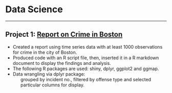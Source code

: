 # Data Science
***
## Project 1: **[Report on Crime in Boston](https://richdait.github.io/Extra-Credit---Crime-in-Boston/)**
* Created a report using time series data with at least 1000 observations for crime in the city of Boston.
* Produced code with an R script file, then, inserted it in a R markdown document to display the findings and analysis.
* The following R packages are used: shiny, dplyr, ggplot2 and ggmap.
* Data wrangling via dplyr package:
  <ul> grouped by incident no., filtered by offense type and selected particular columns for display.</ul>
